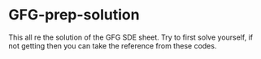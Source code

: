 # GFG-prep-solution
This all re the solution of the GFG SDE sheet. Try to first solve yourself, if not getting then you can take the reference from these codes.
